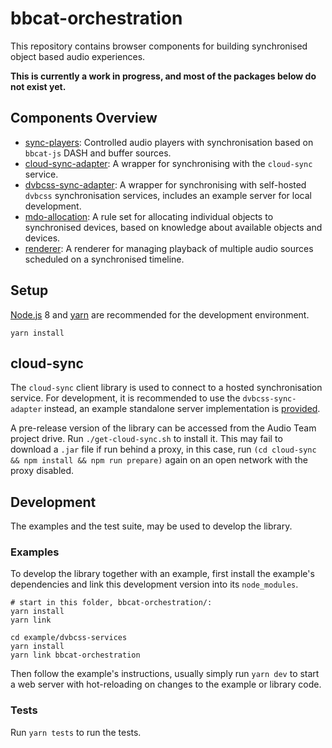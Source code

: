 # bbcat-orchestration

This repository contains browser components for building synchronised object
based audio experiences.

__This is currently a work in progress, and most of the packages below do not exist yet.__

## Components Overview

* [sync-players](src/sync-players/Readme.md):
  Controlled audio players with synchronisation based on `bbcat-js` DASH and buffer sources.
* [cloud-sync-adapter](src/cloud-sync-adapter/Readme.md):
  A wrapper for synchronising with the `cloud-sync` service.
* [dvbcss-sync-adapter](src/dvbcss-sync-adapter/Readme.md):
  A wrapper for synchronising with self-hosted `dvbcss` synchronisation
  services, includes an example server for local development.
* [mdo-allocation](src/mdo-allocation/Readme.md):
  A rule set for allocating individual objects to synchronised devices, based on
  knowledge about available objects and devices.
* [renderer](src/renderer/Readme.md):
  A renderer for managing playback of multiple audio sources scheduled on a
  synchronised timeline.

## Setup

[Node.js]() 8 and [yarn]() are recommended for the development environment.

```
yarn install
```

## cloud-sync

The `cloud-sync` client library is used to connect to a hosted synchronisation
service. For development, it is recommended to use the `dvbcss-sync-adapter`
instead, an example standalone server implementation is
[provided](examples/dvbcss-services/).

A pre-release version of the library can be accessed from the Audio Team project
drive. Run `./get-cloud-sync.sh` to install it. This may fail to download a
`.jar` file if run behind a proxy, in this case, run `(cd cloud-sync && npm
install && npm run prepare)` again on an open network with the proxy disabled.

## Development

The examples and the test suite, may be used to develop the library.

### Examples

To develop the library together with an example, first install the example's
dependencies and link this development version into its `node_modules`.

```
# start in this folder, bbcat-orchestration/:
yarn install
yarn link

cd example/dvbcss-services
yarn install
yarn link bbcat-orchestration
```

Then follow the example's instructions, usually simply run `yarn dev` to start a
web server with hot-reloading on changes to the example or library code.

### Tests

Run `yarn tests` to run the tests.
